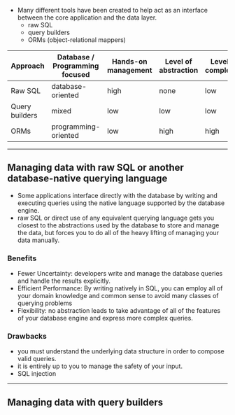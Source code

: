 - Many different tools have been created to help act as an interface between the core application and the data layer.
  - raw SQL
  - query builders
  - ORMs (object-relational mappers)


| Approach | Database / Programming focused	| Hands-on management |	Level of abstraction | Level of complexity |
|---|---|---|---|---|
| Raw SQL |	database-oriented |high |none | low | 
| Query builders |	mixed | low | low | low |
| ORMs | programming-oriented | low | high | high |

---
## Managing data with raw SQL or another database-native querying language
- Some applications interface directly with the database by writing and executing queries using the native language supported by the database engine. 
- raw SQL or direct use of any equivalent querying language gets you closest to the abstractions used by the database to store and manage the data, but forces you to do all of the heavy lifting of managing your data manually.

### Benefits
- Fewer Uncertainty: developers write and manage the database queries and handle the results explicitly. 
- Efficient Performance: By writing natively in SQL, you can employ all of your domain knowledge and common sense to avoid many classes of querying problems
- Flexibility: no abstraction leads to take advantage of all of the features of your database engine and express more complex queries.

### Drawbacks
- you must understand the underlying data structure in order to compose valid queries.
- it is entirely up to you to manage the safety of your input.
- SQL injection

---
## Managing data with query builders

